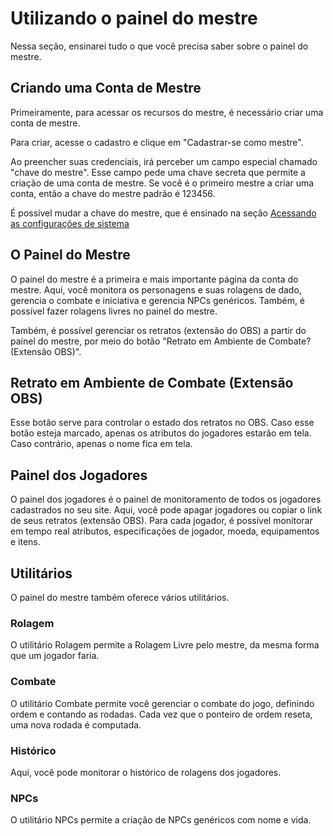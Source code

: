 # Utilizando o painel do mestre

Nessa seção, ensinarei tudo o que você precisa saber sobre o painel do mestre.

## Criando uma Conta de Mestre

Primeiramente, para acessar os recursos do mestre, é necessário criar uma conta de mestre.

Para criar, acesse o cadastro e clique em "Cadastrar-se como mestre".

Ao preencher suas credenciais, irá perceber um campo especial chamado "chave do mestre". Esse campo pede uma chave secreta que permite a criação de uma conta de mestre. Se você é o primeiro mestre a criar uma conta, então a chave do mestre padrão é 123456.

É possível mudar a chave do mestre, que é ensinado na seção [Acessando as configurações de sistema](.settings.md)

## O Painel do Mestre

O painel do mestre é a primeira e mais importante página da conta do mestre. Aqui, você monitora os personagens e suas rolagens de dado, gerencia o combate e iniciativa e gerencia NPCs genéricos. Também, é possível fazer rolagens livres no painel do mestre.

Também, é possível gerenciar os retratos (extensão do OBS) a partir do painel do mestre, por meio do botão "Retrato em Ambiente de Combate? (Extensão OBS)".

## Retrato em Ambiente de Combate (Extensão OBS)

Esse botão serve para controlar o estado dos retratos no OBS. Caso esse botão esteja marcado, apenas os atributos do jogadores estarão em tela. Caso contrário, apenas o nome fica em tela.

## Painel dos Jogadores

O painel dos jogadores é o painel de monitoramento de todos os jogadores cadastrados no seu site. Aqui, você pode apagar jogadores ou copiar o link de seus retratos (extensão OBS). Para cada jogador, é possível monitorar em tempo real atributos, especificações de jogador, moeda, equipamentos e itens.

## Utilitários

O painel do mestre também oferece vários utilitários.

### Rolagem

O utilitário Rolagem permite a Rolagem Livre pelo mestre, da mesma forma que um jogador faria.

### Combate

O utilitário Combate permite você gerenciar o combate do jogo, definindo ordem e contando as rodadas. Cada vez que o ponteiro de ordem reseta, uma nova rodada é computada.

### Histórico

Aqui, você pode monitorar o histórico de rolagens dos jogadores.

### NPCs

O utilitário NPCs permite a criação de NPCs genéricos com nome e vida.